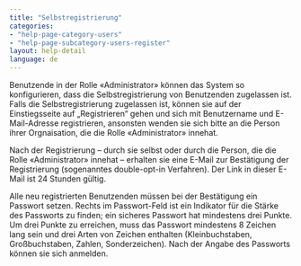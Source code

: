 ```yaml
---
title: "Selbstregistrierung"
categories:
- "help-page-category-users"
- "help-page-subcategory-users-register"
layout: help-detail
language: de
---
```


Benutzende in der Rolle &laquo;Administrator&raquo; können das System so konfigurieren, dass die Selbstregistrierung von Benutzenden zugelassen ist. Falls die Selbstregistrierung zugelassen ist, können sie auf der Einstiegsseite auf „Registrieren“ gehen und sich mit Benutzername und E-Mail-Adresse registrieren, ansonsten wenden sie sich bitte an die Person ihrer Orgnaisation, die die Rolle &laquo;Administrator&raquo; innehat.

Nach der Registrierung – durch sie selbst oder durch die Person, die die Rolle &laquo;Administrator&raquo; innehat – erhalten sie eine E-Mail zur Bestätigung der Registrierung (sogenanntes double-opt-in Verfahren). Der Link in dieser E-Mail ist 24 Stunden gültig.

Alle neu registrierten Benutzenden müssen bei der Bestätigung ein Passwort setzen. Rechts im Passwort-Feld ist ein Indikator für die Stärke des Passworts zu finden; ein sicheres Passwort hat mindestens drei Punkte. Um drei Punkte zu erreichen, muss das Passwort mindestens 8 Zeichen lang sein und drei Arten von Zeichen enthalten (Kleinbuchstaben, Großbuchstaben, Zahlen, Sonderzeichen). Nach der Angabe des Passworts können sie sich anmelden.